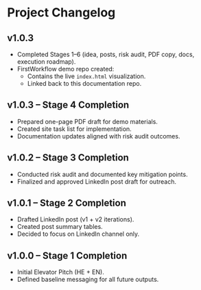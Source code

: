 # Project Changelog
## v1.0.3
- Completed Stages 1–6 (idea, posts, risk audit, PDF copy, docs, execution roadmap).
- FirstWorkflow demo repo created:
  - Contains the live `index.html` visualization.
  - Linked back to this documentation repo.

## v1.0.3 – Stage 4 Completion
- Prepared one-page PDF draft for demo materials.
- Created site task list for implementation.
- Documentation updates aligned with risk audit outcomes.

## v1.0.2 – Stage 3 Completion
- Conducted risk audit and documented key mitigation points.
- Finalized and approved LinkedIn post draft for outreach.

## v1.0.1 – Stage 2 Completion
- Drafted LinkedIn post (v1 + v2 iterations).
- Created post summary tables.
- Decided to focus on LinkedIn channel only.

## v1.0.0 – Stage 1 Completion
- Initial Elevator Pitch (HE + EN).
- Defined baseline messaging for all future outputs.
